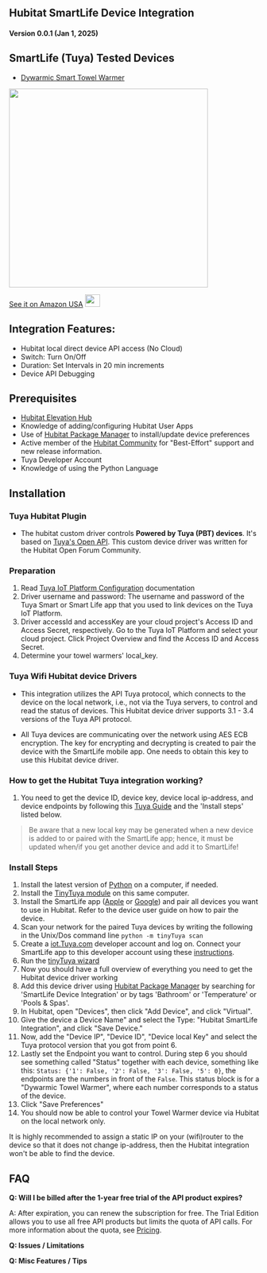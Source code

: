 ## Hubitat SmartLife Device Integration

#### Version 0.0.1 (Jan 1, 2025) 

## SmartLife (Tuya) Tested Devices
* [Dywarmic Smart Towel Warmer](https://www.dywarmic.com/)

<a href="https://www.amazon.com/Dywarmic-Smart-Towel-Warmer-Coolbreeze/dp/B0D9Y8DSMS" target="_blank"> <img src=https://raw.githubusercontent.com/KurtSanders/Hubitat-SmartLife-Integration/refs/heads/main/Images/Dywarmic%20Warmer%20Top%20Down.jpg align="center" width="400" height="400" /> </a>

[See it on Amazon USA](https://www.amazon.com/Dywarmic-Smart-Towel-Warmer-Coolbreeze/dp/B0D9Y8DSMS) <a href="https://www.amazon.com/Dywarmic-Smart-Towel-Warmer-Coolbreeze/dp/B0D9Y8DSMS" target="_blank"> <img src="https://raw.githubusercontent.com/KurtSanders/Hubitat-SmartLife-Integration/refs/heads/main/Images/amazon-link-logo.jpg" width="30" height="25" /> </a>

## Integration Features:
* Hubitat local direct device API access (No Cloud)
* Switch: Turn On/Off
* Duration: Set Intervals in 20 min increments
* Device API Debugging

## Prerequisites 
* [Hubitat Elevation Hub](https://hubitat.com/)
* Knowledge of adding/configuring Hubitat User Apps  
* Use of [Hubitat Package Manager](https://hubitatpackagemanager.hubitatcommunity.com/installing.html) to install/update device preferences
* Active member of the [Hubitat Community](https://community.hubitat.com/) for "Best-Effort" support and new release information.
* Tuya Developer Account
* Knowledge of using the Python Language

## Installation
### Tuya Hubitat Plugin

* The hubitat custom driver controls **Powered by Tuya (PBT) devices**. It's based on [Tuya's Open API](https://developer.Tuya.com/en/docs/cloud/?_source=2e646f88eae60b7eb595e94fc3866975). This custom device driver was written for the Hubitat Open Forum Community.

### Preparation

1. Read [Tuya IoT Platform Configuration](https://github.com/Tuya/Tuya-homebridge/wiki/Tuya-IoT-Platform-Configuration-Guide-Using-Smart-Home-PaaS?_source=d8fba44feeef4757f7f22a14c2295f3f) documentation
2. Driver username and password: The username and password of the Tuya Smart or Smart Life app that you used to link devices on the Tuya IoT Platform.
3. Driver accessId and accessKey are your cloud project's Access ID and Access Secret, respectively. Go to the Tuya IoT Platform and select your cloud project. Click Project Overview and find the Access ID and Access Secret.
4. Determine your towel warmers' local_key.

### Tuya Wifi Hubitat device Drivers

* This integration utilizes the API Tuya protocol, which connects to the device on the local network, i.e., not via the Tuya servers, to control and read the status of devices. This Hubitat device driver supports 3.1 - 3.4 versions of the Tuya API protocol.

* All Tuya devices are communicating over the network using AES ECB encryption. The key for encrypting and decrypting is created to pair the device with the SmartLife mobile app. One needs to obtain this key to use this Hubitat device driver.

### How to get the Hubitat Tuya integration working?

1. You need to get the device ID, device key, device local ip-address, and device endpoints by following this [Tuya Guide](https://github.com/jasonacox/tinyTuya#tinyTuya) and the 'Install steps' listed below.

> Be aware that a new local key may be generated when a new device is added to or paired with the SmartLife app; hence, it must be updated when/if you get another device and add it to SmartLife!

### Install Steps
1. Install the latest version of [Python](https://www.python.org/) on a computer, if needed.
2. Install the [TinyTuya module](https://github.com/jasonacox/tinyTuya#tinyTuya-setup) on this same computer.
3. Install the SmartLife app ([Apple](https://apps.apple.com/us/app/smart-life-smart-living/id1115101477) or [Google](https://play.google.com/store/apps/details?id=com.tuya.smartlife&hl=en_US)) and pair all devices you want to use in Hubitat. Refer to the device user guide on how to pair the device.
4. Scan your network for the paired Tuya devices by writing the following in the Unix/Dos command line ```python -m tinyTuya scan```
5. Create a [iot.Tuya.com](https://iot.Tuya.com) developer account and log on.  Connect your SmartLife app to this developer account using these [instructions](https://github.com/jasonacox/tinyTuya#setup-wizard---getting-local-keys).
6. Run the [tinyTuya wizard](https://github.com/jasonacox/tinyTuya#setup-wizard---getting-local-keys)
7. Now you should have a full overview of everything you need to get the Hubitat device driver working
8. Add this device driver using [Hubitat Package Manager](https://hubitatpackagemanager.hubitatcommunity.com/) by searching for 'SmartLife Device Integration' or by tags 'Bathroom' or 'Temperature' or 'Pools & Spas'.
9. In Hubitat, open "Devices", then click "Add Device", and click "Virtual".
10. Give the device a Device Name" and select the Type: "Hubitat SmartLife Integration", and click "Save Device."
11. Now, add the "Device IP", "Device ID", "Device local Key" and select the Tuya protocol version that you got from point 6.
12. Lastly set the Endpoint you want to control. During step 6 you should see something called "Status" together with each device, something like this: ```Status: {'1': False, '2': False, '3': False, '5': 0}```, the endpoints are the numbers in front of the ```False```. This status block is for a "Dywarmic Towel Warmer", where each number corresponds to a status of the device.
13. Click "Save Preferences"
14. You should now be able to control your Towel Warmer device via Hubitat on the local network only.

It is highly recommended to assign a static IP on your (wifi)router to the device so that it does not change ip-address, then the Hubitat integration won't be able to find the device.

## FAQ

**Q: Will I be billed after the 1-year free trial of the API product expires?**

A: After expiration, you can renew the subscription for free. The Trial Edition allows you to use all free API products but limits the quota of API calls. For more information about the quota, see [Pricing](https://developer.Tuya.com/en/docs/iot/membership-service?id=K9m8k45jwvg9j&_source=bb1b5b405f43ab2b3c7a7cb9ca95773d).

**Q: Issues / Limitations** 

**Q: Misc Features / Tips**
